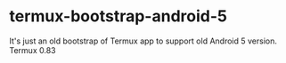 # termux-bootstrap-android-5
It's just an old bootstrap of Termux app to support old Android 5 version. Termux 0.83
